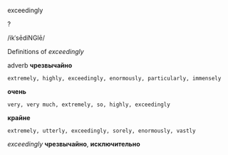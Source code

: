 exceedingly

?

/ikˈsēdiNGlē/

Definitions of _exceedingly_

adverb
**чрезвычайно**

    extremely, highly, exceedingly, enormously, particularly, immensely
**очень**

    very, very much, extremely, so, highly, exceedingly
**крайне**

    extremely, utterly, exceedingly, sorely, enormously, vastly

_exceedingly_
**чрезвычайно**, **исключительно**